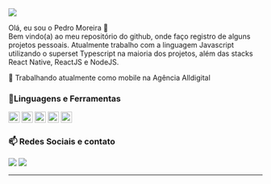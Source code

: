
<img src="https://img.shields.io/static/v1?label=Overview&message=PEDROCMOREIRA&color=f8efd4&style=for-the-badge&logo=GitHub">

<!-- <img align='right' src="https://github-readme-stats.vercel.app/api?username=pedrocmoreira&show_icons=true&title_color=783c00&text_color=af552e&icon_color=783c00&bg_color=f8efd4&cache_seconds=2300"> -->

<p>
Olá, eu sou o Pedro Moreira 🚀<br/>
Bem vindo(a) ao meu repositório do github, onde faço registro de alguns projetos pessoais. Atualmente trabalho com a linguagem Javascript utilizando o superset Typescript na maioria dos projetos, além das stacks React Native, ReactJS e NodeJS.<br/>

💼 Trabalhando atualmente como mobile na Agência Alldigital<br/>
</p>

### 📓**Linguagens e Ferramentas**

<div>
<img height="22" src="https://img.shields.io/badge/javascript-%23323330.svg?style=for-the-badge&logo=javascript&logoColor=%23F7DF1E"/>
<img height="22" src="https://img.shields.io/badge/typescript-%23007ACC.svg?style=for-the-badge&logo=typescript&logoColor=white"/>
<img height="22" src="https://img.shields.io/badge/react_native-%2320232a.svg?style=for-the-badge&logo=react&logoColor=%2361DAFB"/>
<img height="22" src="https://img.shields.io/badge/react-%2320232a.svg?style=for-the-badge&logo=react&logoColor=%2361DAFB"/>
<img height="22" src="https://img.shields.io/badge/node.js-6DA55F?style=for-the-badge&logo=node.js&logoColor=white"/>
</div>

### 📫 **Redes Sociais e contato**
<p align="left">
 <a href="mailto:pedrocmoreira97@gmail.com" alt="Gmail">
  <img src="https://img.shields.io/badge/-Gmail-FF0000?style=flat-square&labelColor=FF0000&logo=gmail&logoColor=white"/></a>
  
  <a href="https://www.linkedin.com/in/pedro-cmoreira" alt="Linkedin">
  <img src="https://img.shields.io/badge/-Linkedin-0e76a8?style=flat-square&logo=Linkedin&logoColor=white"/></a>
</p>
<hr>
